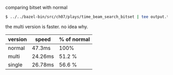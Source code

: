 
comparing bitset with normal

```sh
$ ../../bazel-bin/src/ch07/plays/time_beam_search_bitset | tee output.txt
```

the multi version is faster. no idea why.

| version | speed | % of normal |
| --- | --- | --- |
| normal | 47.3ms | 100% |
| multi |24.26ms | 51.2 %|
| single | 26.78ms| 56.6 %|
